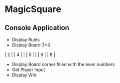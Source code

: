 # MagicSquare
## Console Application
* Display Rules
* Display Board 3*3


|  2  |     |  4  |
|     |  5  |     |
|  6  |     |  8  |

* Display Board corner filled with the even numbers
* Get Player Input
* Display Win
